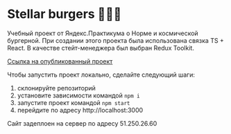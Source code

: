 # Stellar burgers 👨🏼‍🎓
Учебный проект от Яндекс.Практикума о Норме и космической бургерной.
При создании этого проекта была использована связка TS + React. В качестве стейт-менеджера был выбран Redux Toolkit.

[Ссылка на опубликованный проект](https://nsk-quiz.ru/)

Чтобы запустить проект локально, сделайте следующий шаги:
1) склонируйте репозиторий
2) установите зависимости командой `npm i`
3) запустите проект командой `npm start`
4) перейдите по адресу http://localhost:3000

Сайт задеплоен на сервер по адресу 51.250.26.60
